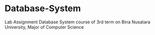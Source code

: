 # Database-System
Lab Assignment Database System course of 3rd term on Bina Nusatara University, Major of Computer Science
